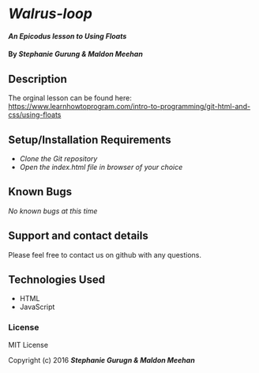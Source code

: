 # _Walrus-loop_

#### _An Epicodus lesson to Using Floats_

#### By _**Stephanie Gurung & Maldon Meehan**_

## Description

The orginal lesson can be found here:
https://www.learnhowtoprogram.com/intro-to-programming/git-html-and-css/using-floats

## Setup/Installation Requirements

* _Clone the Git repository_
* _Open the index.html file in browser of your choice_

## Known Bugs
_No known bugs at this time_

## Support and contact details

Please feel free to contact us on github with any questions.

## Technologies Used

* HTML
* JavaScript

### License

MIT License

Copyright (c) 2016 **_Stephanie Gurugn & Maldon Meehan_**
